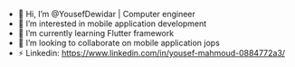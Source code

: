 - 👋 Hi, I’m @YousefDewidar | Computer engineer
- 👀 I’m interested in mobile application development
- 🌱 I’m currently learning Flutter framework
- 💞️ I’m looking to collaborate on mobile application jops 
- ⚡ Linkedin: https://www.linkedin.com/in/yousef-mahmoud-0884772a3/

<!---
YousefDewidar/YousefDewidar is a ✨ special ✨ repository because its `README.md` (this file) appears on your GitHub profile.
You can click the Preview link to take a look at your changes.
--->
